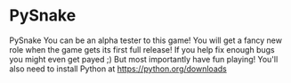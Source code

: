 # PySnake
PySnake
You can be an alpha tester to this game!
You will get a fancy new role when the game gets its first full release!
If you help fix enough bugs you might even get payed ;)
But most importantly have fun playing!
You'll also need to install Python at https://python.org/downloads
